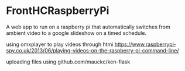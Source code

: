 # FrontHCRaspberryPi
A web app to run on a raspberry pi that automatically switches from ambient video to a google slideshow on a timed schedule.

using omxplayer to play videos through htmi
https://www.raspberrypi-spy.co.uk/2013/06/playing-videos-on-the-raspberry-pi-command-line/

uploading files using github.com/mauckc/ken-flask

